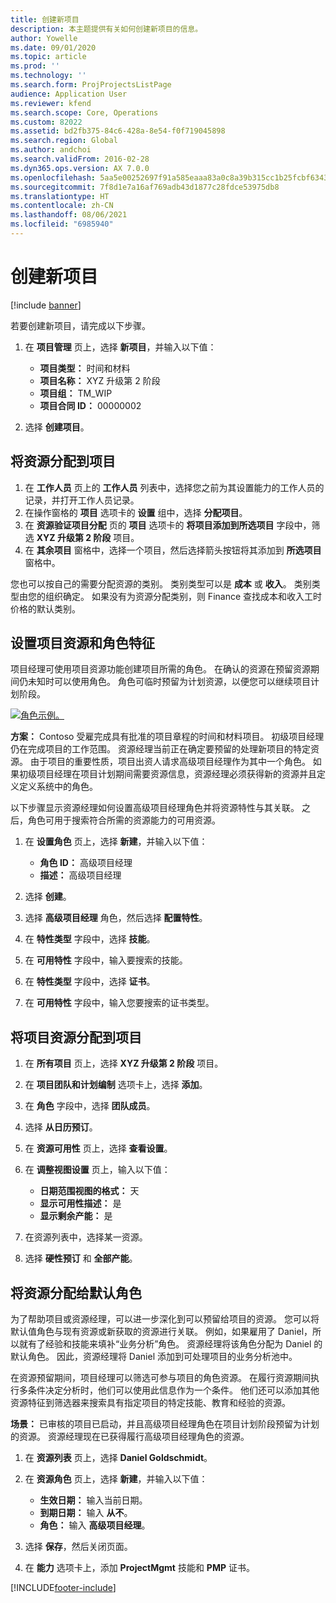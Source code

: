 ```yaml
---
title: 创建新项目
description: 本主题提供有关如何创建新项目的信息。
author: Yowelle
ms.date: 09/01/2020
ms.topic: article
ms.prod: ''
ms.technology: ''
ms.search.form: ProjProjectsListPage
audience: Application User
ms.reviewer: kfend
ms.search.scope: Core, Operations
ms.custom: 82022
ms.assetid: bd2fb375-84c6-428a-8e54-f0f719045898
ms.search.region: Global
ms.author: andchoi
ms.search.validFrom: 2016-02-28
ms.dyn365.ops.version: AX 7.0.0
ms.openlocfilehash: 5aa5e00252697f91a585eaaa83a0c8a39b315cc1b25fcbf6343fdf2ce31a824e
ms.sourcegitcommit: 7f8d1e7a16af769adb43d1877c28fdce53975db8
ms.translationtype: HT
ms.contentlocale: zh-CN
ms.lasthandoff: 08/06/2021
ms.locfileid: "6985940"
---
```

# <a name="create-a-new-project"></a>创建新项目

[!include [banner](../includes/banner.md)]

若要创建新项目，请完成以下步骤。

1. 在 **项目管理** 页上，选择 **新项目**，并输入以下值：

    - **项目类型：** 时间和材料
    - **项目名称：** XYZ 升级第 2 阶段
    - **项目组：** TM\_WIP
    - **项目合同 ID：** 00000002

2. 选择 **创建项目**。

## <a name="assign-a-resource-to-a-project"></a>将资源分配到项目

1. 在 **工作人员** 页上的 **工作人员** 列表中，选择您之前为其设置能力的工作人员的记录，并打开工作人员记录。
2. 在操作窗格的 **项目** 选项卡的 **设置** 组中，选择 **分配项目**。
3. 在 **资源验证项目分配** 页的 **项目** 选项卡的 **将项目添加到所选项目** 字段中，筛选 **XYZ 升级第 2 阶段** 项目。
4. 在 **其余项目** 窗格中，选择一个项目，然后选择箭头按钮将其添加到 **所选项目** 窗格中。

您也可以按自己的需要分配资源的类别。 类别类型可以是 **成本** 或 **收入**。 类别类型由您的组织确定。 如果没有为资源分配类别，则 Finance 查找成本和收入工时价格的默认类别。

## <a name="set-up-project-resource-and-role-characteristics"></a>设置项目资源和角色特征

项目经理可使用项目资源功能创建项目所需的角色。 在确认的资源在预留资源期间仍未知时可以使用角色。 角色可临时预留为计划资源，以便您可以继续项目计划阶段。

[![角色示例。](./media/projectresourcing05.jpg)](./media/projectresourcing05.jpg) 

**方案：** Contoso 受雇完成具有批准的项目章程的时间和材料项目。 初级项目经理仍在完成项目的工作范围。 资源经理当前正在确定要预留的处理新项目的特定资源。 由于项目的重要性质，项目出资人请求高级项目经理作为其中一个角色。 如果初级项目经理在项目计划期间需要资源信息，资源经理必须获得新的资源并且定义定义系统中的角色。

以下步骤显示资源经理如何设置高级项目经理角色并将资源特性与其关联。 之后，角色可用于搜索符合所需的资源能力的可用资源。

1. 在 **设置角色** 页上，选择 **新建**，并输入以下值：

    - **角色 ID：** 高级项目经理
    - **描述：** 高级项目经理

2. 选择 **创建**。
3. 选择 **高级项目经理** 角色，然后选择 **配置特性**。
4. 在 **特性类型** 字段中，选择 **技能**。
5. 在 **可用特性** 字段中，输入要搜索的技能。
6. 在 **特性类型** 字段中，选择 **证书**。
7. 在 **可用特性** 字段中，输入您要搜索的证书类型。

## <a name="assign-a-project-resource-to-a-project"></a>将项目资源分配到项目

1. 在 **所有项目** 页上，选择 **XYZ 升级第 2 阶段** 项目。
2. 在 **项目团队和计划编制** 选项卡上，选择 **添加**。
3. 在 **角色** 字段中，选择 **团队成员**。
4. 选择 **从日历预订**。
5. 在 **资源可用性** 页上，选择 **查看设置**。
6. 在 **调整视图设置** 页上，输入以下值：

    - **日期范围视图的格式：** 天
    - **显示可用性描述：** 是
    - **显示剩余产能：** 是

7. 在资源列表中，选择某一资源。
8. 选择 **硬性预订** 和 **全部产能**。

## <a name="assign-a-resource-to-a-default-role"></a>将资源分配给默认角色

为了帮助项目或资源经理，可以进一步深化到可以预留给项目的资源。 您可以将默认值角色与现有资源或新获取的资源进行关联。 例如，如果雇用了 Daniel，所以就有了经验和技能来填补“业务分析”角色。 资源经理将该角色分配为 Daniel 的默认角色。 因此，资源经理将 Daniel 添加到可处理项目的业务分析池中。

在资源预留期间，项目经理可以筛选可参与项目的角色资源。 在履行资源期间执行多条件决定分析时，他们可以使用此信息作为一个条件。 他们还可以添加其他资源特征到筛选器来搜索具有指定项目的特定技能、教育和经验的资源。

**场景：** 已审核的项目已启动，并且高级项目经理角色在项目计划阶段预留为计划的资源。 资源经理现在已获得履行高级项目经理角色的资源。

1. 在 **资源列表** 页上，选择 **Daniel Goldschmidt**。
2. 在 **资源角色** 页上，选择 **新建**，并输入以下值：

    - **生效日期：** 输入当前日期。
    - **到期日期：** 输入 **从不**。
    - **角色：** 输入 **高级项目经理**。

3. 选择 **保存**，然后关闭页面。
4. 在 **能力** 选项卡上，添加 **ProjectMgmt** 技能和 **PMP** 证书。


[!INCLUDE[footer-include](../includes/footer-banner.md)]
